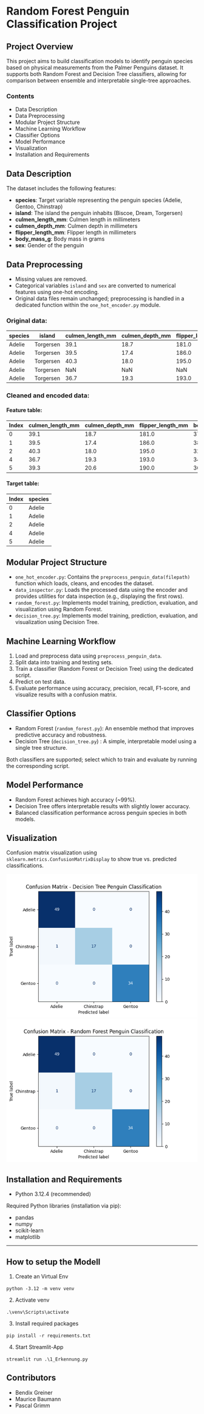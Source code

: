 # Random Forest Penguin Classification Project

## Project Overview

This project aims to build classification models to identify penguin species based on physical measurements from the Palmer Penguins dataset. It supports both Random Forest and Decision Tree classifiers, allowing for comparison between ensemble and interpretable single-tree approaches.

### Contents

- Data Description
- Data Preprocessing
- Modular Project Structure
- Machine Learning Workflow
- Classifier Options
- Model Performance
- Visualization
- Installation and Requirements

## Data Description

The dataset includes the following features:

- **species**: Target variable representing the penguin species (Adelie, Gentoo, Chinstrap)
- **island**: The island the penguin inhabits (Biscoe, Dream, Torgersen)
- **culmen_length_mm**: Culmen length in millimeters
- **culmen_depth_mm**: Culmen depth in millimeters
- **flipper_length_mm**: Flipper length in millimeters
- **body_mass_g**: Body mass in grams
- **sex**: Gender of the penguin

## Data Preprocessing

- Missing values are removed.
- Categorical variables `island` and `sex` are converted to numerical features using one-hot encoding.
- Original data files remain unchanged; preprocessing is handled in a dedicated function within the `one_hot_encoder.py` module.

### Original data:

|species|island|culmen_length_mm|culmen_depth_mm|flipper_length_mm|body_mass_g|sex|
|--|--|--|--|--|--|--|
|Adelie|Torgersen|39.1|18.7|181.0|3750.0|MALE|
|Adelie|Torgersen|39.5|17.4|186.0|3800.0|FEMALE|
|Adelie|Torgersen|40.3|18.0|195.0|3250.0|FEMALE|
|Adelie|Torgersen|NaN|NaN|NaN|NaN|NaN|
|Adelie|Torgersen|36.7|19.3|193.0|3450.0|FEMALE|

### Cleaned and encoded data:

#### Feature table:

|Index|culmen_length_mm|culmen_depth_mm|flipper_length_mm|body_mass_g|island_Biscoe|island_Dream|island_Torgersen|sex_.|sex_FEMALE|sex_MALE|
|--|--|--|--|--|--|--|--|--|--|--|
|0|39.1|18.7|181.0|3750.0|False|False|True|False|False|True|
|1|39.5|17.4|186.0|3800.0|False|False|True|False|True|False|
|2|40.3|18.0|195.0|3250.0|False|False|True|False|True|False|
|4|36.7|19.3|193.0|3450.0|False|False|True|False|True|False|
|5|39.3|20.6|190.0|3650.0|False|False|True|False|False|True|

#### Target table:

|Index|species|
|--|--|
|0|Adelie|
|1|Adelie|
|2|Adelie|
|4|Adelie|
|5|Adelie|

## Modular Project Structure

- `one_hot_encoder.py`: Contains the `preprocess_penguin_data(filepath)` function which loads, cleans, and encodes the dataset.
- `data_inspector.py`: Loads the processed data using the encoder and provides utilities for data inspection (e.g., displaying the first rows).
- `random_forest.py`: Implements model training, prediction, evaluation, and visualization using Random Forest.
- `decision_tree.py`: Implements model training, prediction, evaluation, and visualization using Decision Tree.

## Machine Learning Workflow

1. Load and preprocess data using `preprocess_penguin_data`.
2. Split data into training and testing sets.
3. Train a classifier (Random Forest or Decision Tree) using the dedicated script.
4. Predict on test data.
5. Evaluate performance using accuracy, precision, recall, F1-score, and visualize results with a confusion matrix.

## Classifier Options

- Random Forest (`random_forest.py`): An ensemble method that improves predictive accuracy and robustness.
- Decision Tree (`decision_tree.py`) : A simple, interpretable model using a single tree structure.

Both classifiers are supported; select which to train and evaluate by running the corresponding script.

## Model Performance

- Random Forest achieves high accuracy (~99%).
- Decision Tree offers interpretable results with slightly lower accuracy.
- Balanced classification performance across penguin species in both models.

## Visualization

Confusion matrix visualization using `sklearn.metrics.ConfusionMatrixDisplay` to show true vs. predicted classifications.

![Penguin Dataset Preview](results_confusion_matrix_decision_tree.png)
![Penguin Dataset Preview](results_confusion_matrix_random_forrest.png)

## Installation and Requirements

- Python 3.12.4 (recommended)

Required Python libraries (installation via pip):

- pandas
- numpy
- scikit-learn
- matplotlib

---
## How to setup the Modell
1. Create an Virtual Env

``
python -3.12 -m venv venv
``

2. Activate venv

``
.\venv\Scripts\activate
``

3. Install required packages

``
pip install -r requirements.txt
``

4. Start Streamlit-App

``
streamlit run .\1_Erkennung.py
``

## Contributors

- Bendix Greiner
- Maurice Baumann
- Pascal Grimm
